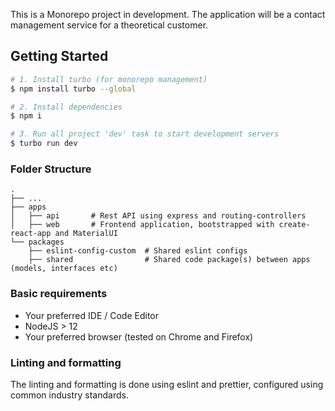 This is a Monorepo project in development. The application will be a contact management service for a theoretical customer. 

## Getting Started

```sh
# 1. Install turbo (for monorepo management)
$ npm install turbo --global

# 2. Install dependencies
$ npm i

# 3. Run all project 'dev' task to start development servers
$ turbo run dev
```

### Folder Structure
    .
    ├── ...
    ├── apps
    │   ├── api       # Rest API using express and routing-controllers
    │   ├── web       # Frontend application, bootstrapped with create-react-app and MaterialUI
    └── packages
        ├── eslint-config-custom  # Shared eslint configs
        ├── shared                # Shared code package(s) between apps (models, interfaces etc)

### Basic requirements

- Your preferred IDE / Code Editor
- NodeJS > 12
- Your preferred browser (tested on Chrome and Firefox)

### Linting and formatting

The linting and formatting is done using eslint and prettier, configured using common industry standards.

